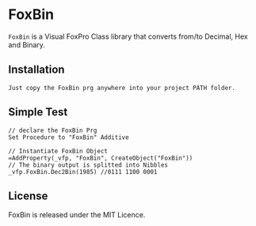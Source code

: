 # FoxBin

`FoxBin` is a Visual FoxPro Class library that converts from/to Decimal, Hex and Binary.

## Installation
```
Just copy the FoxBin prg anywhere into your project PATH folder.
```
## Simple Test
```xBase
// declare the FoxBin Prg
Set Procedure to "FoxBin" Additive

// Instantiate FoxBin Object
=AddProperty(_vfp, "FoxBin", CreateObject("FoxBin"))
// The binary output is splitted into Nibbles
_vfp.FoxBin.Dec2Bin(1985) //‭0111 1100 0001‬
```
## License
FoxBin is released under the MIT Licence.
